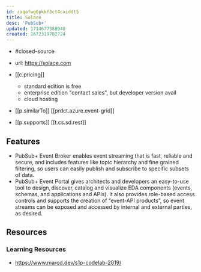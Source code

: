 ```yaml
---
id: zaqafwg6pkkf3ct4caiddt5
title: Solace
desc: 'PubSub+'
updated: 1714677388940
created: 1672319782724
---
```


- #closed-source
- url: https://solace.com
- [[c.pricing]]
    - standard edition is free
    - enterprise edition "contact sales", but developer version avail
    - cloud hosting 

- [[p.similarTo]] [[prdct.azure.event-grid]]
- [[p.supports]] [[t.cs.sd.rest]]


## Features

- PubSub+ Event Broker enables event streaming that is fast, reliable and secure, and includes features like topic hierarchy and fine grained filtering, so users can easily publish and subscribe to specific subsets of data.
- PubSub+ Event Portal gives architects and developers an easy-to-use tool to design, discover, catalog and visualize EDA components (events, schemas, and applications and APIs). It also provides role-based access controls and supports the creation of “event-API products”, so event streams can be exposed and accessed by internal and external parties, as desired.

## Resources

### Learning Resources

- https://www.marcd.dev/s1p-codelab-2019/